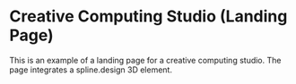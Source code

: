 # Creative Computing Studio (Landing Page)

This is an example of a landing page for a creative computing studio. The page integrates a spline.design 3D element.